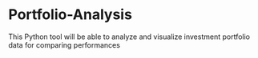 # Portfolio-Analysis
This Python tool will be able to analyze and visualize investment portfolio data for comparing performances 
